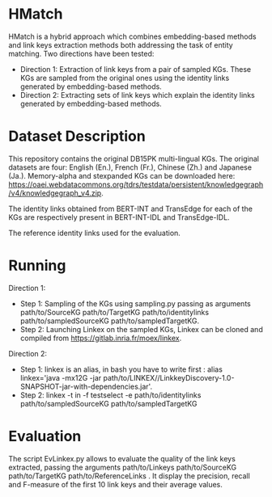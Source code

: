 # HMatch 

HMatch is a hybrid approach which combines embedding-based methods and link keys extraction methods both addressing the task of entity matching. Two directions have been tested:
- Direction 1: Extraction of link keys from a pair of sampled KGs. These KGs are sampled from the original ones using the identity links generated by embedding-based methods.
- Direction 2: Extracting sets of link keys which explain the identity links generated by embedding-based methods.

# Dataset Description

This repository contains the original DB15PK multi-lingual KGs. The original datasets are four: English (En.), French (Fr.), Chinese (Zh.) and Japanese (Ja.).
Memory-alpha and stexpanded KGs can be downloaded here: https://oaei.webdatacommons.org/tdrs/testdata/persistent/knowledgegraph/v4/knowledgegraph_v4.zip. 

The identity links obtained from BERT-INT and TransEdge for each of the KGs are respectively present in BERT-INT-IDL and TransEdge-IDL. 

The reference identity links used for the evaluation.


# Running
Direction 1:

- Step 1: Sampling of the KGs using sampling.py passing as arguments path/to/SourceKG path/to/TargetKG path/to/identitylinks path/to/sampledSourceKG  path/to/sampledTargetKG.
- Step 2: Launching Linkex on the sampled KGs, Linkex can be cloned and compiled from https://gitlab.inria.fr/moex/linkex.

Direction 2:

- Step 1: linkex is an alias, in bash you have to write first : alias  linkex='java -mx12G -jar  path/to/LINKEX//LinkkeyDiscovery-1.0-SNAPSHOT-jar-with-dependencies.jar'.
- Step 2:   linkex  -t in -f testselect -e path/to/identitylinks path/to/sampledSourceKG path/to/sampledTargetKG

# Evaluation
The script EvLinkex.py allows to evaluate the quality of the link keys extracted, passing the arguments path/to/Linkeys path/to/SourceKG path/to/TargetKG path/to/ReferenceLinks . It display the precision, recall and F-measure of the first 10 link keys and their average values.
